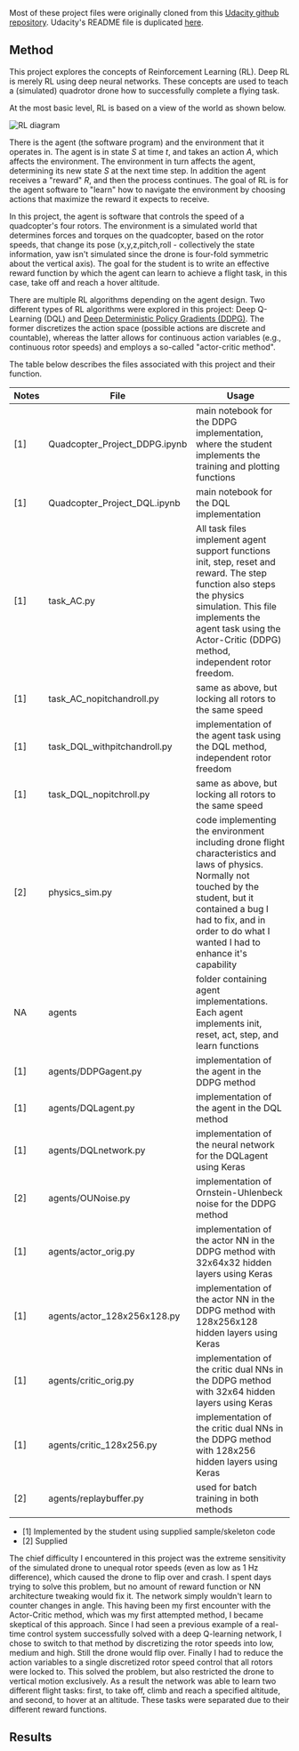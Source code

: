 Most of these project files were originally cloned from this [Udacity github repository](https://github.com/udacity/RL-Quadcopter-2). 
Udacity's README file is duplicated [here](README_Udacity.md).

## Method

This project explores the concepts of Reinforcement Learning (RL). Deep RL is merely RL using deep neural networks.
These concepts are used to teach a (simulated) quadrotor drone how to successfully complete a flying task.

At the most basic level, RL is based on a view of the world as shown below.

![RL diagram](https://cdn-images-1.medium.com/max/1600/1*mPGk9WTNNvp3i4-9JFgD3w.png)

There is the agent (the software program) and the environment that it operates in. The agent is in state _S_ at time _t_, and takes an action _A_, which affects the environment. The environment in turn affects the agent, determining its new state _S_ at the next time step. In addition the agent receives a "reward" _R_, and then the process continues. The goal of RL is for the agent software to "learn" how to navigate the environment by choosing actions that maximize the reward it expects to receive.

In this project, the agent is software that controls the speed of a quadcopter's four rotors. The environment is a simulated world that determines forces and torques on the quadcopter, based on the rotor speeds, that change its pose (x,y,z,pitch,roll - collectively the state information, yaw isn't simulated since the drone is four-fold symmetric about the vertical axis). The goal for the student is to write an effective reward function by which the agent can learn to achieve a flight task, in this case, take off and reach a hover altitude.

There are multiple RL algorithms depending on the agent design. Two different types of RL algorithms were explored in this project: Deep Q-Learning (DQL) and [Deep Deterministic Policy Gradients (DDPG)](https://arxiv.org/abs/1509.02971). The former discretizes the action space (possible actions are discrete and countable), whereas the latter allows for continuous action variables (e.g., continuous rotor speeds) and employs a so-called "actor-critic method".

The table below describes the files associated with this project and their function.

Notes | File | Usage
-- |  --- | ---
[1] | Quadcopter_Project_DDPG.ipynb | main notebook for the DDPG implementation, where the student implements the training and plotting functions
[1] | Quadcopter_Project_DQL.ipynb | main notebook for the DQL implementation 
[1] | task_AC.py |  All task files implement agent support functions init, step, reset and reward. The step function also steps the physics simulation. This file implements the agent task using the Actor-Critic (DDPG) method, independent rotor freedom.
[1] | task_AC_nopitchandroll.py | same as above, but locking all rotors to the same speed 
[1] | task_DQL_withpitchandroll.py |   implementation of the agent task using the DQL method, independent rotor freedom 
[1] | task_DQL_nopitchroll.py | same as above, but locking all rotors to the same speed 
[2] | physics_sim.py | code implementing the environment including drone flight characteristics and laws of physics. Normally not touched by the student, but it contained a bug I had to fix, and in order to do what I wanted I had to enhance it's capability 
NA | agents | folder containing agent implementations. Each agent implements init, reset, act, step, and learn functions
[1] | agents/DDPGagent.py | implementation of the agent in the DDPG method 
[1] | agents/DQLagent.py | implementation of the agent in the DQL method 
[1] | agents/DQLnetwork.py | implementation of the neural network for the DQLagent using Keras
[2] | agents/OUNoise.py | implementation of Ornstein-Uhlenbeck noise for the DDPG method 
[1] | agents/actor_orig.py | implementation of the actor NN in the DDPG method with 32x64x32 hidden layers using Keras
[1] | agents/actor_128x256x128.py | implementation of the actor NN in the DDPG method with 128x256x128 hidden layers using Keras
[1] | agents/critic_orig.py | implementation of the critic dual NNs in the DDPG method with 32x64 hidden layers using Keras
[1] | agents/critic_128x256.py | implementation of the critic dual NNs in the DDPG method with 128x256 hidden layers using Keras
[2] | agents/replaybuffer.py | used for batch training in both methods

- [1] Implemented by the student using supplied sample/skeleton code
- [2] Supplied

The chief difficulty I encountered in this project was the extreme sensitivity of the simulated drone to unequal rotor speeds (even as low as 1 Hz difference), which caused the drone to flip over and crash. I spent days trying to solve this problem, but no amount of reward function or NN architecture tweaking would fix it. The network simply wouldn't learn to counter changes in angle. This having been my first encounter with the Actor-Critic method, which was my first attempted method, I became skeptical of this approach. Since I had seen a previous example of a real-time control system successfully solved with a deep Q-learning network, I chose to switch to that method by discretizing the rotor speeds into low, medium and high. Still the drone would flip over. Finally I had to reduce the action variables to a single discretized rotor speed control that all rotors were locked to. This solved the problem, but also restricted the drone to vertical motion exclusively. As a result the network was able to learn two different flight tasks: first, to take off, climb and reach a specified altitude, and second, to hover at an altitude. These tasks were separated due to their different reward functions.

## Results

